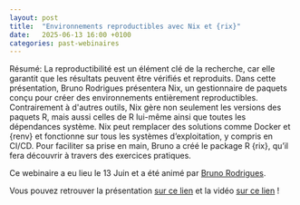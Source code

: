 ```yaml
---
layout: post
title:  "Environnements reproductibles avec Nix et {rix}"
date:   2025-06-13 16:00 +0100
categories: past-webinaires
---
```


Résumé: La reproductibilité est un élément clé de la recherche, car elle garantit que les résultats peuvent être vérifiés et reproduits. Dans cette présentation, Bruno Rodrigues présentera Nix, un gestionnaire de paquets conçu pour créer des environnements entièrement reproductibles. Contrairement à d'autres outils, Nix gère non seulement les versions des paquets R, mais aussi celles de R lui-même ainsi que toutes les dépendances système. Nix peut remplacer des solutions comme Docker et {renv} et fonctionne sur tous les systèmes d’exploitation, y compris en CI/CD. Pour faciliter sa prise en main, Bruno a créé le package R {rix}, qu’il fera découvrir à travers des exercices pratiques.


Ce webinaire a eu lieu le 13 Juin et a été animé par [Bruno Rodrigues](https://brodrigues.co/).

Vous pouvez retrouver la présentation [sur ce lien](https://b-rodrigues.github.io/repro_rrr/) et la vidéo [sur ce lien](https://www.canal-u.tv/chaines/rfrr/environnements-reproductibles-pour-la-science-des-donnees-avec-rix) !